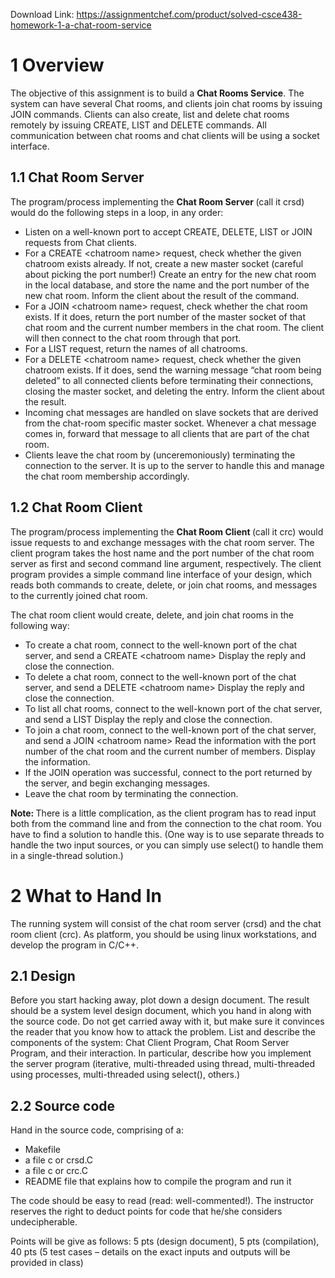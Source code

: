 Download Link: https://assignmentchef.com/product/solved-csce438-homework-1-a-chat-room-service
<br>
<h1>1           Overview</h1>

The objective of this assignment is to build a <strong>Chat Rooms Service</strong>. The system can have several Chat rooms, and clients join chat rooms by issuing JOIN commands. Clients can also create, list and delete chat rooms remotely by issuing CREATE, LIST and DELETE commands. All communication between chat rooms and chat clients will be using a socket interface.

<h2>1.1         Chat Room Server</h2>

The program/process implementing the <strong>Chat Room Server </strong>(call it crsd) would do the following steps in a loop, in any order:

<ul>

 <li>Listen on a well-known port to accept CREATE, DELETE, LIST or JOIN requests from Chat clients.</li>

 <li>For a CREATE &lt;chatroom name&gt; request, check whether the given chatroom exists already. If not, create a new master socket (careful about picking the port number!) Create an entry for the new chat room in the local database, and store the name and the port number of the new chat room. Inform the client about the result of the command.</li>

 <li>For a JOIN &lt;chatroom name&gt; request, check whether the chat room exists. If it does, return the port number of the master socket of that chat room and the current number members in the chat room. The client will then connect to the chat room through that port.</li>

 <li>For a LIST request, return the names of all chatrooms.</li>

 <li>For a DELETE &lt;chatroom name&gt; request, check whether the given chatroom exists. If it does, send the warning message “chat room being deleted” to all connected clients before terminating their connections, closing the master socket, and deleting the entry. Inform the client about the result.</li>

 <li>Incoming chat messages are handled on slave sockets that are derived from the chat-room specific master socket. Whenever a chat message comes in, forward that message to all clients that are part of the chat room.</li>

 <li>Clients leave the chat room by (unceremoniously) terminating the connection to the server. It is up to the server to handle this and manage the chat room membership accordingly.</li>

</ul>

<h2>1.2         Chat Room Client</h2>

The program/process implementing the <strong>Chat Room Client </strong>(call it crc) would issue requests to and exchange messages with the chat room server. The client program takes the host name and the port number of the chat room server as first and second command line argument, respectively. The client program provides a simple command line interface of your design, which reads both commands to create, delete, or join chat rooms, and messages to the currently joined chat room.

The chat room client would create, delete, and join chat rooms in the following way:

<ul>

 <li>To create a chat room, connect to the well-known port of the chat server, and send a CREATE &lt;chatroom name&gt; Display the reply and close the connection.</li>

 <li>To delete a chat room, connect to the well-known port of the chat server, and send a DELETE &lt;chatroom name&gt; Display the reply and close the connection.</li>

 <li>To list all chat rooms, connect to the well-known port of the chat server, and send a LIST Display the reply and close the connection.</li>

 <li>To join a chat room, connect to the well-known port of the chat server, and send a JOIN &lt;chatroom name&gt; Read the information with the port number of the chat room and the current number of members. Display the information.</li>

 <li>If the JOIN operation was successful, connect to the port returned by the server, and begin exchanging messages.</li>

 <li>Leave the chat room by terminating the connection.</li>

</ul>

<strong>Note: </strong>There is a little complication, as the client program has to read input both from the command line and from the connection to the chat room. You have to find a solution to handle this. (One way is to use separate threads to handle the two input sources, or you can simply use select() to handle them in a single-thread solution.)

<h1>2           What to Hand In</h1>

The running system will consist of the chat room server (crsd) and the chat room client (crc). As platform, you should be using linux workstations, and develop the program in C/C++.

<h2>2.1         Design</h2>

Before you start hacking away, plot down a design document. The result should be a system level design document, which you hand in along with the source code. Do not get carried away with it, but make sure it convinces the reader that you know how to attack the problem. List and describe the components of the system: Chat Client Program, Chat Room Server Program, and their interaction. In particular, describe how you implement the server program (iterative, multi-threaded using thread, multi-threaded using processes, multi-threaded using select(), others.)

<h2>2.2            Source code</h2>

Hand in the source code, comprising of a:

<ul>

 <li>Makefile</li>

 <li>a file c or crsd.C</li>

 <li>a file c or crc.C</li>

 <li>README file that explains how to compile the program and run it</li>

</ul>

The code should be easy to read (read: well-commented!). The instructor reserves the right to deduct points for code that he/she considers undecipherable.

Points will be give as follows: 5 pts (design document), 5 pts (compilation), 40 pts (5 test cases – details on the exact inputs and outputs will be provided in class)